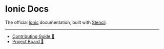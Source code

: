 # Ionic Docs

The official [Ionic](https://ionicframework.com) documentation, built with [Stencil](https://stenciljs.com).

---

- [Contributing Guide :flashlight:](https://github.com/ionic-team/ionic-docs/blob/master/.github/CONTRIBUTING.md)
- [Project Board :pushpin:](https://github.com/ionic-team/ionic-docs/projects/3)

